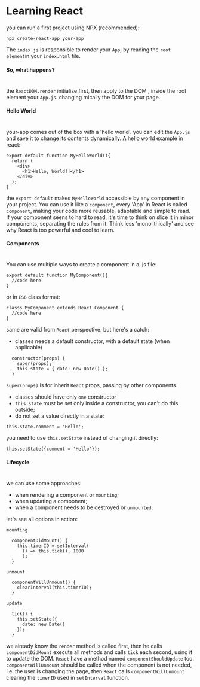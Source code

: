 # Learning React

you can run a first project using NPX (recommended):

`npx create-react-app your-app`

The `index.js` is responsible to render your `App`, by reading the `root element`in your `index.html` file.


#### So, what happens?
#
the `ReactDOM.render` initialize first, then apply to the DOM , inside the root element your `App.js`.
changing 
mically the DOM for your page.

#### Hello World
#
your-app comes out of the box with a 'hello world'. you can edit the `App.js` and save it to change its contents dynamically.
A hello world example in react:

```
export default function MyHelloWorld(){
  return (
    <div> 
      <h1>Hello, World!!</h1>
    </div>
  );
}
```

the `export default` makes `MyHelloWorld` accessible by any component in your project. You can use it like a `component`, every 'App' in React is called `component`, making your code more reusable, adaptable and simple to read. If your component seens to hard to read, it's time to think on slice it in minor components, separating the rules from it. Think less 'monolithically' and see why React is too powerful and cool to learn.

#### Components
#

You can use multiple ways to create a component in a .js file:
```
export default function MyComponent(){
  //code here
}
```
or in `ES6` class format:

```
classs MyComponent extends React.Component {
  //code here
}
```

same are valid from `React` perspective. but here's a catch:

- classes needs a default constructor, with a default state (when applicable) 
```
  constructor(props) {
    super(props);
    this.state = { date: new Date() };
  }
```

`super(props)` is for inherit `React` props, passing by other components.
- classes should have only `one` constructor
- `this.state` must be set only inside a constructor, you can't do this outside;
- do not set a value directly in a state:
```
this.state.comment = 'Hello';
```

you need to use `this.setState` instead of changing it directly: 
```
this.setState({comment = 'Hello'});
```

#### Lifecycle
#
we can use some approaches:
- when rendering a component or `mounting`;
- when updating a component;
- when a component needs to be destroyed or `unmounted`;

let's see all options in action:

`mounting`
```
  componentDidMount() {
    this.timerID = setInterval(
      () => this.tick(), 1000
      );
  }
```
`unmount`
```
  componentWillUnmount() {
    clearInterval(this.timerID);
  }
```
`update`
```
  tick() {
    this.setState({
      date: new Date()
    });
  }
```

we already know the `render` method is called first, then he calls `componentDidMount` execute all methods and calls `tick` each second, using it to update the DOM.
`React` have a method named `componentShouldUpdate` too. `componentWillUnmount` should be called when the component is not needed, i.e. the user is changing the page, then `React` calls `componentWillUnmount` clearing the `timerID` used in `setInterval` function.
